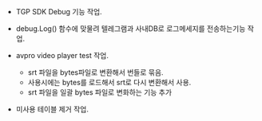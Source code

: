 
- TGP SDK Debug 기능 작업.
- debug.Log() 함수에 맞물려 텔레그램과 사내DB로 로그메세지를 전송하는기능 작업.


- avpro video player test 작업.
	- srt 파일을 bytes파일로 변환해서 번들로 묶음.
	- 사용시에는 bytes를 로드해서 srt로 다시 변환해서 사용.
	- srt 파일을 일괄 bytes 파일로 변화하는 기능 추가

- 미사용 테이블 제거 작업.
